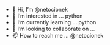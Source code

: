 - 👋 Hi, I’m @netocionek
- 👀 I’m interested in ... python 
- 🌱 I’m currently learning ... python 
- 💞️ I’m looking to collaborate on ...
- 📫 How to reach me ... @netocionek

<!---
netocionek/netocionek is a ✨ special ✨ repository because its `README.md` (this file) appears on your GitHub profile.
You can click the Preview link to take a look at your changes.
--->
